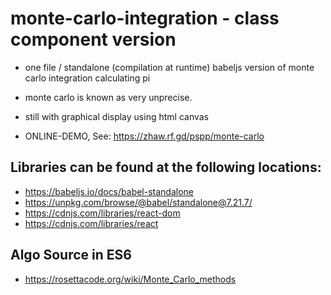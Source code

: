 # monte-carlo-integration - class component version

- one file / standalone (compilation at runtime) babeljs version of monte carlo integration calculating pi
- monte carlo is known as very unprecise.
- still with graphical display using html canvas

- ONLINE-DEMO, See: https://zhaw.rf.gd/pspp/monte-carlo

## Libraries can be found at the following locations:

- https://babeljs.io/docs/babel-standalone
- https://unpkg.com/browse/@babel/standalone@7.21.7/
- https://cdnjs.com/libraries/react-dom
- https://cdnjs.com/libraries/react

## Algo Source in ES6

- https://rosettacode.org/wiki/Monte_Carlo_methods